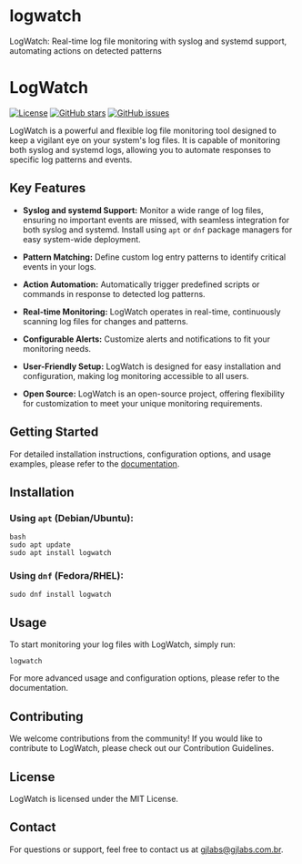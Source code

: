 # logwatch
LogWatch: Real-time log file monitoring with syslog and systemd support, automating actions on detected patterns

# LogWatch

[![License](https://img.shields.io/badge/License-MIT-blue.svg)](LICENSE)
[![GitHub stars](https://img.shields.io/github/stars/gjalves/logwatch.svg)](https://github.com/gjalves/logwatch/stargazers)
[![GitHub issues](https://img.shields.io/github/issues/gjalves/logwatch.svg)](https://github.com/gjalves/logwatch/issues)

LogWatch is a powerful and flexible log file monitoring tool designed to keep a vigilant eye on your system's log files. It is capable of monitoring both syslog and systemd logs, allowing you to automate responses to specific log patterns and events.

## Key Features

- **Syslog and systemd Support:** Monitor a wide range of log files, ensuring no important events are missed, with seamless integration for both syslog and systemd. Install using `apt` or `dnf` package managers for easy system-wide deployment.

- **Pattern Matching:** Define custom log entry patterns to identify critical events in your logs.

- **Action Automation:** Automatically trigger predefined scripts or commands in response to detected log patterns.

- **Real-time Monitoring:** LogWatch operates in real-time, continuously scanning log files for changes and patterns.

- **Configurable Alerts:** Customize alerts and notifications to fit your monitoring needs.

- **User-Friendly Setup:** LogWatch is designed for easy installation and configuration, making log monitoring accessible to all users.

- **Open Source:** LogWatch is an open-source project, offering flexibility for customization to meet your unique monitoring requirements.

## Getting Started

For detailed installation instructions, configuration options, and usage examples, please refer to the [documentation](docs/).

## Installation

### Using `apt` (Debian/Ubuntu):

```
bash
sudo apt update
sudo apt install logwatch
```

### Using `dnf` (Fedora/RHEL):

```
sudo dnf install logwatch
```

## Usage

To start monitoring your log files with LogWatch, simply run:

```
logwatch
```

For more advanced usage and configuration options, please refer to the documentation.

## Contributing

We welcome contributions from the community! If you would like to contribute to LogWatch, please check out our Contribution Guidelines.

## License

LogWatch is licensed under the MIT License.

## Contact

For questions or support, feel free to contact us at gjlabs@gjlabs.com.br.

